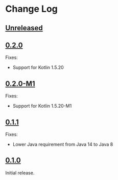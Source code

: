 # Change Log

## [Unreleased]



## [0.2.0]

Fixes:

 * Support for Kotlin 1.5.20


## [0.2.0-M1]

Fixes:

 * Support for Kotlin 1.5.20-M1


## [0.1.1]

Fixes:

 * Lower Java requirement from Java 14 to Java 8


## [0.1.0]

Initial release.


[Unreleased]: https://github.com/cashapp/exhaustive/compare/0.2.0...HEAD
[0.2.0]: https://github.com/cashapp/exhaustive/releases/tag/0.2.0
[0.2.0-M1]: https://github.com/cashapp/exhaustive/releases/tag/0.2.0-M1
[0.1.1]: https://github.com/cashapp/exhaustive/releases/tag/0.1.1
[0.1.0]: https://github.com/cashapp/exhaustive/releases/tag/0.1.0
